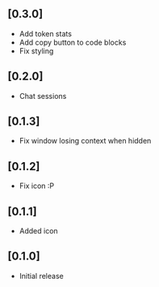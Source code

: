 ## [0.3.0]

- Add token stats
- Add copy button to code blocks
- Fix styling

## [0.2.0]

- Chat sessions

## [0.1.3]

- Fix window losing context when hidden

## [0.1.2]

- Fix icon :P

## [0.1.1]

- Added icon

## [0.1.0]

- Initial release

